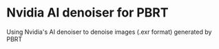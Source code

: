 # Nvidia AI denoiser for PBRT

Using Nvidia's AI denoiser to denoise images (.exr format) generated by PBRT




